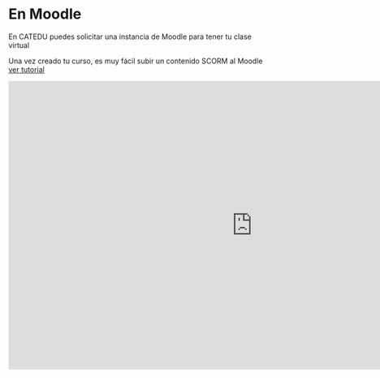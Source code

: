 
# En Moodle

En CATEDU puedes solicitar una instancia de Moodle para tener tu clase virtual

Una vez creado tu curso, es muy fácil subir un contenido SCORM al Moodle [ver tutorial](https://docs.google.com/presentation/d/1-uV6UzNKJJYVrGiTcjnAac4J3uiUj8hgXWJSDF3nsvc/pub?start=false&amp;loop=false&amp;delayms=3000)

<iframe allowfullscreen="allowfullscreen" frameborder="0" height="569" mozallowfullscreen="mozallowfullscreen" src="https://docs.google.com/presentation/d/1-uV6UzNKJJYVrGiTcjnAac4J3uiUj8hgXWJSDF3nsvc/embed?start=false&amp;loop=false&amp;delayms=3000" webkitallowfullscreen="webkitallowfullscreen" width="960"></iframe>

